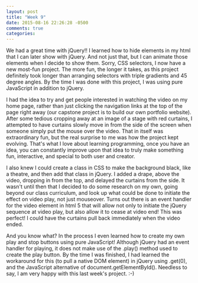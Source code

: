 ```yaml
---
layout: post
title: "Week 9"
date: 2015-08-16 22:26:28 -0500
comments: true
categories: 
---
```


We had a great time with jQuery!! I learned how to hide elements in my html that I can later show with jQuery. And not just that, but I can animate those elements when I decide to show them. Sorry, CSS selectors, I now have a new most-fun project. The more fun, the longer it takes, as this project definitely took longer than arranging selectors with triple gradients and 45 degree angles. By the time I was done with this project, I was using pure JavaScript in addition to jQuery.

I had the idea to try and get people interested in watching the video on my home page, rather than just clicking the navigation links at the top of the page right away (our capstone project is to build our own portfolio website). After some tedious cropping away at an image of a stage with red curtains, I attempted to have curtains slowly move in from the side of the screen when someone simply put the mouse over the video. That in itself was extraordinary fun, but the real surprise to me was how the project kept evolving. That's what I love about learning programming, once you have an idea, you can constantly improve upon that idea to truly make something fun, interactive, and special to both user and creator.

I also knew I could create a class in CSS to make the background black, like a theatre, and then add that class in jQuery. I added a drape, above the video, dropping in from the top, and delayed the curtains from the side. It wasn't until then that I decided to do some research on my own, going beyond our class curriculum, and look up what could be done to initiate the effect on video play, not just mouseover. Turns out there is an event handler for the video element in html 5 that will allow not only to initiate the jQuery sequence at video play, but also allow it to cease at video end! This was perfect! I could have the curtains pull back immediately when the video ended.

And you know what? In the process I even learned how to create my own play and stop buttons using pure JavaScript! Although jQuery had an event handler for playing, it does not make use of the .play() method used to create the play button. By the time I was finished, I had learned the workaround for this (to pull a native DOM element) in jQuery using .get(0), and the JavaScript alternative of document.getElementById(). Needless to say, I am very happy with this last week's project. :-) 